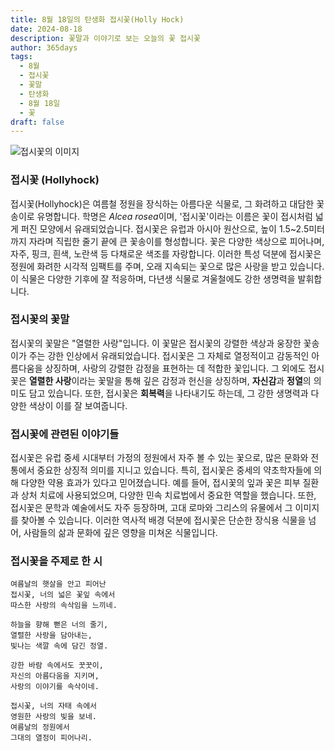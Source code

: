 ```yaml
---
title: 8월 18일의 탄생화 접시꽃(Holly Hock)
date: 2024-08-18
description: 꽃말과 이야기로 보는 오늘의 꽃 접시꽃
author: 365days
tags:
  - 8월
  - 접시꽃
  - 꽃말
  - 탄생화
  - 8월 18일
  - 꽃
draft: false
---
```



![접시꽃의 이미지](https://cdn.pixabay.com/photo/2020/07/01/04/55/korean-flower-5358423_1280.jpg#center)


### 접시꽃 (Hollyhock)

접시꽃(Hollyhock)은 여름철 정원을 장식하는 아름다운 식물로, 그 화려하고 대담한 꽃송이로 유명합니다. 학명은 *Alcea rosea*이며, '접시꽃'이라는 이름은 꽃이 접시처럼 넓게 퍼진 모양에서 유래되었습니다. 접시꽃은 유럽과 아시아 원산으로, 높이 1.5~2.5미터까지 자라며 직립한 줄기 끝에 큰 꽃송이를 형성합니다. 꽃은 다양한 색상으로 피어나며, 자주, 핑크, 흰색, 노란색 등 다채로운 색조를 자랑합니다. 이러한 특성 덕분에 접시꽃은 정원에 화려한 시각적 임팩트를 주며, 오래 지속되는 꽃으로 많은 사랑을 받고 있습니다. 이 식물은 다양한 기후에 잘 적응하며, 다년생 식물로 겨울철에도 강한 생명력을 발휘합니다.

### 접시꽃의 꽃말

접시꽃의 꽃말은 "열렬한 사랑"입니다. 이 꽃말은 접시꽃의 강렬한 색상과 웅장한 꽃송이가 주는 강한 인상에서 유래되었습니다. 접시꽃은 그 자체로 열정적이고 감동적인 아름다움을 상징하며, 사랑의 강렬한 감정을 표현하는 데 적합한 꽃입니다. 그 외에도 접시꽃은 **열렬한 사랑**이라는 꽃말을 통해 깊은 감정과 헌신을 상징하며, **자신감**과 **정열**의 의미도 담고 있습니다. 또한, 접시꽃은 **회복력**을 나타내기도 하는데, 그 강한 생명력과 다양한 색상이 이를 잘 보여줍니다.

### 접시꽃에 관련된 이야기들

접시꽃은 유럽 중세 시대부터 가정의 정원에서 자주 볼 수 있는 꽃으로, 많은 문화와 전통에서 중요한 상징적 의미를 지니고 있습니다. 특히, 접시꽃은 중세의 약초학자들에 의해 다양한 약용 효과가 있다고 믿어졌습니다. 예를 들어, 접시꽃의 잎과 꽃은 피부 질환과 상처 치료에 사용되었으며, 다양한 민속 치료법에서 중요한 역할을 했습니다. 또한, 접시꽃은 문학과 예술에서도 자주 등장하며, 고대 로마와 그리스의 유물에서 그 이미지를 찾아볼 수 있습니다. 이러한 역사적 배경 덕분에 접시꽃은 단순한 장식용 식물을 넘어, 사람들의 삶과 문화에 깊은 영향을 미쳐온 식물입니다.

### 접시꽃을 주제로 한 시

	여름날의 햇살을 안고 피어난  
	접시꽃, 너의 넓은 꽃잎 속에서  
	따스한 사랑의 속삭임을 느끼네.  
	
	하늘을 향해 뻗은 너의 줄기,  
	열렬한 사랑을 담아내는,  
	빛나는 색깔 속에 담긴 정열.  
	
	강한 바람 속에서도 꿋꿋이,  
	자신의 아름다움을 지키며,  
	사랑의 이야기를 속삭이네.  
	
	접시꽃, 너의 자태 속에서  
	영원한 사랑의 빛을 보네.  
	여름날의 정원에서  
	그대의 열정이 피어나리.


